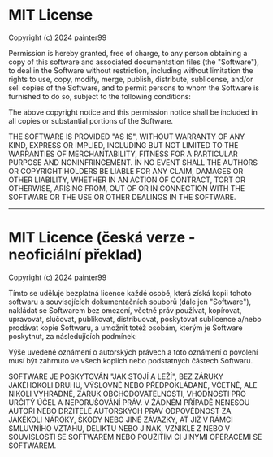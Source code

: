 # MIT License

Copyright (c) 2024 painter99

Permission is hereby granted, free of charge, to any person obtaining a copy
of this software and associated documentation files (the "Software"), to deal
in the Software without restriction, including without limitation the rights
to use, copy, modify, merge, publish, distribute, sublicense, and/or sell
copies of the Software, and to permit persons to whom the Software is
furnished to do so, subject to the following conditions:

The above copyright notice and this permission notice shall be included in all
copies or substantial portions of the Software.

THE SOFTWARE IS PROVIDED "AS IS", WITHOUT WARRANTY OF ANY KIND, EXPRESS OR
IMPLIED, INCLUDING BUT NOT LIMITED TO THE WARRANTIES OF MERCHANTABILITY,
FITNESS FOR A PARTICULAR PURPOSE AND NONINFRINGEMENT. IN NO EVENT SHALL THE
AUTHORS OR COPYRIGHT HOLDERS BE LIABLE FOR ANY CLAIM, DAMAGES OR OTHER
LIABILITY, WHETHER IN AN ACTION OF CONTRACT, TORT OR OTHERWISE, ARISING FROM,
OUT OF OR IN CONNECTION WITH THE SOFTWARE OR THE USE OR OTHER DEALINGS IN THE
SOFTWARE.

---

# MIT Licence (česká verze - neoficiální překlad)

Copyright (c) 2024 painter99

Tímto se uděluje bezplatná licence každé osobě, která získá kopii
tohoto softwaru a souvisejících dokumentačních souborů (dále jen "Software"),
nakládat se Softwarem bez omezení, včetně práv používat, kopírovat, upravovat,
slučovat, publikovat, distribuovat, poskytovat sublicence a/nebo prodávat
kopie Softwaru, a umožnit totéž osobám, kterým je Software poskytnut,
za následujících podmínek:

Výše uvedené oznámení o autorských právech a toto oznámení o povolení musí být
zahrnuto ve všech kopiích nebo podstatných částech Softwaru.

SOFTWARE JE POSKYTOVÁN "JAK STOJÍ A LEŽÍ", BEZ ZÁRUKY JAKÉHOKOLI DRUHU,
VÝSLOVNÉ NEBO PŘEDPOKLÁDANÉ, VČETNĚ, ALE NIKOLI VÝHRADNĚ, ZÁRUK
OBCHODOVATELNOSTI, VHODNOSTI PRO URČITÝ ÚČEL A NEPORUŠOVÁNÍ PRÁV.
V ŽÁDNÉM PŘÍPADĚ NENESOU AUTOŘI NEBO DRŽITELÉ AUTORSKÝCH PRÁV
ODPOVĚDNOST ZA JAKÉKOLI NÁROKY, ŠKODY NEBO JINÉ ZÁVAZKY, AŤ JIŽ
V RÁMCI SMLUVNÍHO VZTAHU, DELIKTU NEBO JINAK, VZNIKLÉ Z NEBO
V SOUVISLOSTI SE SOFTWAREM NEBO POUŽITÍM ČI JINÝMI OPERACEMI SE SOFTWAREM.
